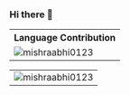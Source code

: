 ### Hi there 👋

<p align="center">
   <table>
      <tr>
       <th>Language Contribution</th>
     </tr>
      <tr>
       <td><img align="left" src="https://github-readme-stats.vercel.app/api/top-langs?username=mishraabhi0123&show_icons=true&locale=en&layout=compact&count_private=true" alt="mishraabhi0123"/> </td>
     </tr>
   </table>
</p>

<p>
  <table>
    <tr>
      <td><img align="center" src="https://github-readme-streak-stats.herokuapp.com/?user=mishraabhi0123&count_private=true" alt="mishraabhi0123" /></td>
    </tr>
    </table>
</p>
